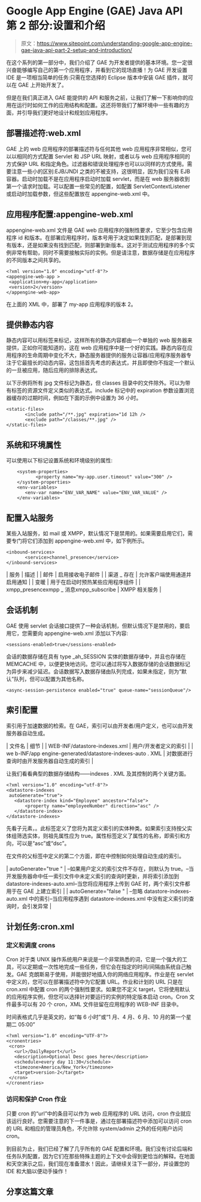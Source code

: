 # Google App Engine (GAE) Java API 第 2 部分:设置和介绍

> 原文：<https://www.sitepoint.com/understanding-google-app-engine-gae-java-api-part-2-setup-and-introduction/>

在这个系列的第一部分中，我们介绍了 GAE 为开发者提供的基本环境。您一定很兴奋能够编写自己的第一个应用程序，并看到它的现场直播！为 GAE 开发设置 IDE 是一项相当简单的任务:只需在您选择的 Eclipse 版本中安装 GAE 插件，就可以在 GAE 上开始开发了。

但是在我们真正进入 GAE 能提供的 API 和服务之前，让我们了解一下影响你的应用在运行时如何工作的应用结构和配置。这还将带我们了解环境中一些有趣的方面，并引导我们更好地设计和规划应用程序。

## 部署描述符:web.xml

GAE 上的 web 应用程序的部署描述符与任何其他 web 应用程序非常相似，您可以以相同的方式配置 Servlet 和 JSP URL 映射，或者以与 web 应用程序相同的方式保护 URL 和指定角色。过滤器和错误处理程序也可以以同样的方式使用。需要注意一些小的区别:EJB/JNDI 之类的不被支持，这很明显，因为我们没有 EJB 容器。启动时加载不是在应用程序启动时加载 servlet，而是在 web 服务器收到第一个请求时加载。可以配置一些常见的配置，如配置 ServletContextListener 或启动时加载参数，但这些配置放在 appengine-web.xml 中。

## 应用程序配置:appengine-web.xml

appengine-web.xml 文件是 GAE web 应用程序的强制性要求，它至少包含应用程序 id 和版本。在部署应用程序时，版本号用于决定如果找到匹配，是部署到现有版本，还是如果没有找到匹配，则部署到新版本。这对于测试应用程序的多个实例非常有帮助，同时不需要接触实际的实例。但是请注意，数据存储是在应用程序的不同版本之间共享的。

```
<?xml version="1.0" encoding="utf-8"?>
<appengine-web-app >
 <application>my-app</application>
 <version>2</version>
</appengine-web-app>
```

在上面的 XML 中，部署了 my-app 应用程序的版本 2。

## 提供静态内容

静态内容可以用<static-files>标签来标记，这样所有的静态内容都由一个单独的 web 服务器来提供，正如你可能知道的，这在 web 应用程序中是一个好的实践。静态内容在应用程序的生命周期中变化不大，静态服务器提供的服务让容器/应用程序服务器专注于它最擅长的动态内容。这包括首先考虑的表达式，并且即使你不指定一个默认的一旦被应用，随后应用的排除表达式。</static-files>

以下示例将所有 jpg 文件标记为静态，但 classes 目录中的文件除外。可以为带有标签的资源文件定义类似的表达式。include 标记中的 expiration 参数设置浏览器缓存的过期时间，例如在下面的示例中设置为 36 小时。

```
<static-files>
       <include path="/**.jpg" expiration="1d 12h />
       <exclude path="/classes/**.jpg" />
</static-files>
```

## 系统和环境属性

可以使用以下标记设置系统和环境级别的属性:

```
    <system-properties>
           <property name="my-app.user.timeout" value="300" />
    </system-properties>
    <env-variables>
       <env-var name="ENV_VAR_NAME" value="ENV_VAR_VALUE" />
    </env-variables>
```

## 配置入站服务

某些入站服务，如 mail 或 XMPP，默认情况下是禁用的。如果需要启用它们，需要专门将它们添加到 appengine-web.xml 中，如下例所示。

```
<inbound-services>
       <service>channel_presence</service>
</inbound-services>
```

<colgroup><col width="*"> <col width="*"></colgroup>
| 服务 | 描述 |
| 邮件 | 启用接收电子邮件 |
| 渠道 _ 存在 | 允许客户端使用通道并启用通知 |
| 变暖 | 用于在启动时预热某些应用程序组件 |
| xmpp_presencexmpp _ 消息xmpp_subscribe | XMPP 相关服务 |

## 会话机制

GAE 使用 servlet 会话接口提供了一种会话机制，但默认情况下是禁用的，要启用它，您需要向 appengine-web.xml 添加以下内容:

```
<sessions-enabled>true</sessions-enabled>
```

会话的数据存储在具有 type _ah_SESSION 实体的数据存储中，并且也存储在 MEMCACHE 中，以便更快地访问。您可以通过将写入数据存储的会话数据标记为异步来减少延迟。会话数据写入数据存储由队列完成，如果未指定，则为“默认”队列，但可以配置为其他名称。

```
<async-session-persistence enabled="true" queue-name="sessionQueue"/>
```

## 索引配置

索引用于加速数据的检索。在 GAE，索引可以由开发者/用户定义，也可以由开发服务器自动生成。

<colgroup><col width="240"> <col width="384"></colgroup>
| 文件名 | 细节 |
| WEB-INF/datastore-indexes.xml | 用户/开发者定义的索引 |
| we b-INF/app engine-generated/datastore-indexes-auto . XML | 对数据进行查询时由开发服务器自动生成的索引 |

让我们看看典型的数据存储结构——indexes . XML 及其控制的两个关键方面。

```
<?xml version="1.0" encoding="utf-8"?>
<datastore-indexes
 autoGenerate="true">
   <datastore-index kind="Employee" ancestor="false">
       <property name="employeeNumber" direction="asc" />
   </datastore-index>
</datastore-indexes>
```

先看子元素，<datastore-index>。此标签定义了您将为其定义索引的实体种类。如果索引支持按父实体组筛选实体，则祖先属性应为 true。属性标签定义了属性的名称，即索引和方向，可以是“asc”或“dsc”。</datastore-index>

在文件的父标签中定义的第二个方面，即在<datastore-indexes>中控制如何处理自动生成的索引。</datastore-indexes>

<colgroup><col width="154"> <col width="470"></colgroup>
| autoGenerate="true " | –如果用户定义的索引文件不存在，则默认为 true。–当开发服务器命中任一索引文件中未定义索引的查询时更新，并将索引添加到 datastore-indexes-auto.xml–当您将应用程序上传到 GAE 时，两个索引文件都用于在 GAE 上建立索引 |
| autoGenerate="false " | –忽略 datastore-indexes-auto.xml 中的索引–当应用程序遇到 datastore-indexes.xml 中没有定义索引的查询时，会引发异常 |

## 计划任务:cron.xml

### 定义和调度 crons

Cron 对于类 UNIX 操作系统用户来说是一个非常熟悉的词，它是一个强大的工具，可以定期或一次性地完成一些任务，但它会在指定的时间/间隔由系统自己触发。GAE 克朗斯易于使用，并能很好地插入你的网络应用程序。作业是在 servlet 中定义的，您可以在部署描述符中为它配置 URL。作业和计划的 URL 只是在 cron.xml 中配置 cron 的两个强制性要求。如果您不定义 target，它将使用默认的应用程序实例，但您可以选择针对要运行的实例的特定版本启动 cron。Cron 文件最多可以有 20 个 cron，XML 文件驻留在应用程序的 WEB-INF 目录中。

时间表格式几乎是英文的，如“每 6 小时”或“1 月、4 月、6 月、10 月的第一个星期二 05:00”

```
<?xml version="1.0" encoding="UTF-8"?>
<cronentries>
 <cron>
   <url>/DailyReport</url>
   <description>Optional Desc goes here</description>
   <schedule>every day 11:30</schedule>
   <timezone>America/New_York</timezone>
   <target>version-2</target>
 </cron>
</cronentries>
```

### 访问和保护 Cron 作业

只要 cron 的“url”中的条目可以作为 web 应用程序的 URL 访问，cron 作业就应该运行良好。您需要注意的下一件事是，通过在部署描述符中添加可以访问 cron 的 URL 和相应的管理员角色，不允许除 system/admin 之外的任何用户访问 cron。

到目前为止，我们已经了解了几乎所有的 GAE 配置和环境。我们没有讨论后端和任务队列配置，因为它们在那些特殊主题的上下文中会得到更恰当的解释。在地面和天空演示之后，我们现在准备潜水！因此，请继续关注下一部分，并设置您的 IDE 和大脑以便动手操作！

## 分享这篇文章